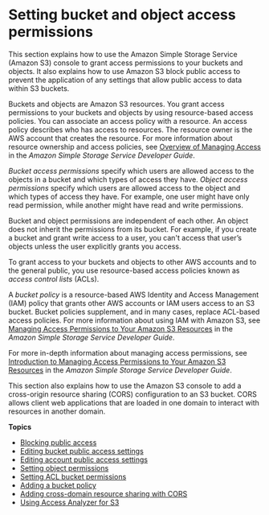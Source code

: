 # Setting bucket and object access permissions<a name="set-permissions"></a>

This section explains how to use the Amazon Simple Storage Service \(Amazon S3\) console to grant access permissions to your buckets and objects\. It also explains how to use Amazon S3 block public access to prevent the application of any settings that allow public access to data within S3 buckets\. 

 Buckets and objects are Amazon S3 resources\.  You grant access permissions to your buckets and objects by using resource\-based access policies\. You can associate an access policy with a resource\. An access policy describes who has access to resources\. The resource owner is the AWS account that creates the resource\. For more information about resource ownership and access policies, see [Overview of Managing Access](https://docs.aws.amazon.com/AmazonS3/latest/dev/access-control-overview.html) in the *Amazon Simple Storage Service Developer Guide*\. 

*Bucket access permissions* specify which users are allowed access to the objects in a bucket and which types of access they have\. *Object access permissions* specify which users are allowed access to the object and which types of access they have\. For example, one user might have only read permission, while another might have read and write permissions\.

Bucket and object permissions are independent of each other\. An object does not inherit the permissions from its bucket\. For example, if you create a bucket and grant write access to a user, you can't access that user’s objects unless the user explicitly grants you access\.

 To grant access to your buckets and objects to other AWS accounts and to the general public, you use resource\-based access policies known as *access control lists* \(ACLs\)\. 

A *bucket policy* is a resource\-based AWS Identity and Access Management \(IAM\) policy that grants other AWS accounts or IAM users access to an S3 bucket\. Bucket policies supplement, and in many cases, replace ACL\-based access policies\.  For more information about using IAM with Amazon S3, see [Managing Access Permissions to Your Amazon S3 Resources](https://docs.aws.amazon.com/AmazonS3/latest/dev/s3-access-control.html) in the *Amazon Simple Storage Service Developer Guide*\. 

For more in\-depth information about managing access permissions, see [Introduction to Managing Access Permissions to Your Amazon S3 Resources](https://docs.aws.amazon.com/AmazonS3/latest/dev/intro-managing-access-s3-resources.html) in the *Amazon Simple Storage Service Developer Guide*\.

This section also explains how to use the Amazon S3 console to add a cross\-origin resource sharing \(CORS\) configuration to an S3 bucket\. CORS allows client web applications that are loaded in one domain to interact with resources in another domain\.

**Topics**
+ [Blocking public access](block-public-access.md)
+ [Editing bucket public access settings](block-public-access-bucket.md)
+ [Editing account public access settings](block-public-access-account.md)
+ [Setting object permissions](set-object-permissions.md)
+ [Setting ACL bucket permissions](set-bucket-permissions.md)
+ [Adding a bucket policy](add-bucket-policy.md)
+ [Adding cross\-domain resource sharing with CORS](add-cors-configuration.md)
+ [Using Access Analyzer for S3](access-analyzer.md)